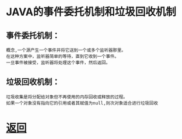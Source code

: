 # JAVA的事件委托机制和垃圾回收机制

## 事件委托机制：
    概念,一个源产生一个事件并将它送到一个或多个监听器那里。
    在这种方案中，监听器简单的等待，直到它收到一个事件。
    一旦事件被接受，监听器将处理这个事件，然后返回。
## 垃圾回收机制：
    垃圾收集是将分配给对象但不再使用的内存回收或释放的过程。
    如果一个对象没有指向它的引用或者其赋值为null,则次对象适合进行垃圾回收

# [返回](../README.md)
